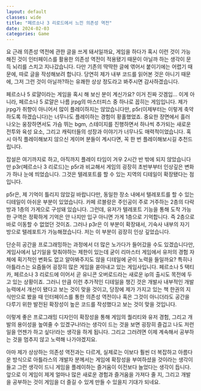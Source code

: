 ```yaml
---
layout: default
classes: wide
title: "페르소나 3 리로드에서 느낀 의존성 역전"
date: 2024-02-03
categories: Game
---
```


요 근래 의존성 역전에 관한 글을 쓰게 돼서일까요, 게임을 하다가 혹시 이런 것이 가능해진 것이 인터페이스를 활용한 의존성 역전이 적용됐기 때문이 아닐까 하는 생각이 문득 뇌리를 스치고 지나갔습니다. 다만 기존의 딱딱한 글에 엮어서 붙이기에는 어렵기 때문에, 따로 글을 작성해보려 합니다. 당연히 제가 내부 코드를 읽어본 것은 아니기 때문에, 그저 그런 것이 아닐까?하는 유쾌한 상상 정도라고 봐주시면 감사하겠습니다.

페르소나 5 로얄이라는 게임을 혹시 해 보신 분이 계신가요? 이거 진짜 갓겜입... 이게 아니라, 페르소나 5 로얄은 나름 jrpg의 마스터피스 중 하나로 꼽히는 게임입니다. 제가 jrpg가 취향이 아니어서 많이 플레이하지는 않았습니다만, p5r(이제부터는 이렇게 축약하도록 하겠습니다)는 너무나도 플레이하는 경험이 황홀했었죠. 중요한 장면에서 흘러나오는 웅장하면서도 가슴 뛰는 bgm, 스테이지를 진행하면서 하나씩 추가되는 새로운 전투와 육성 요소, 그리고 캐릭터들의 성장과 이야기가 너무나도 매력적이었습니다. 혹시 아직 플레이해보지 않으신 게이머 분들이 계시다면, 꼭 한 번 플레이해보시길 추천드립니다.

잡설은 여기까지로 하고, 아직까지 플레이 타임이 겨우 2시간 반 밖에 되지 않았습니다만 p3r(페르소나 3 리로드)는 p5r과 비교해서 게임의 굉장히 초반부부터 인상깊은 변화가 하나 눈에 띄었습니다. 그것은 텔레포트를 할 수 있는 지역의 디테일이 확장됐다는 점입니다.

p5r은, 제 기억이 틀리지 않았길 바랍니다만, 동일한 장소 내에서 텔레포트를 할 수 있는 디테일이 아쉬운 부분이 있었습니다. 카페 르블랑은 주인공이 주로 거주하는 2층의 다락방과 1층의 가게으로 구성돼 있습니다. 그런데, 유저가 텔레포트 기능을 통해 도착 가능한 구역은 정확하게 기억은 안 나지만 입구 아니면 가게 1층으로 기억합니다. 즉 2층으로 바로 이동할 수 없었던 것이죠. 그러나 p3r은 이 부분이 확장돼서, 기숙사 내부의 자기 방으로 텔레포트가 가능해졌습니다. 저는 이 부분이 굉장히 인상 깊었습니다.

단순히 공간을 프로그래밍하는 과정에서 더 많은 노가다가 들어갔을 수도 있겠습니다만, 게임사에서 납기일을 맞춰야하는 제한이 있는데 굳이 리마스터 게임에서 유저의 경험 자체에 획기적인 변화도 없고 알아봐주지도 않을 디테일에 굳이 노력을 들일까요? 특히나 아틀라스는 요즘들어 굉장히 많은 게임을 쏟아내고 있는 게임사입니다. 페르소나 5 택티카, 페르소나 3 리로드에 이어서 곧 유니콘 오버로드라는 새로운 ip의 출시도 목전에 두고 있는 상황이죠. 그러니 만큼 이런 추가적인 디테일을 챙긴 것은 개발사 내부적인 개발 능력에서 개선이 됐다고 보는 것이 맞을 것이고, 당장에 제가 가지고 있는 책 한권의 지식만으로 봤을 때 인터페이스를 통한 의존성 역전이나 혹은 그것이 아니더라도 공간을 다루기 위한 발전된 확장성이 높은 코드를 작성했다고 보는 것이 맞을 것입니다.

이렇게 좋은 프로그래밍 디자인이 확장성을 통해 게임의 퀄리티와 유저 경험, 그리고 개발의 용이성을 높여줄 수 있겠구나!라는 생각이 드는 것을 보면 굉장히 즐겁고 나도 저런 일을 언젠가 하고 싶다!라는 생각을 하게 됩니다. 그리고 그러려면 이제 계속해서 공부하는 것을 멈추지 않고 노력해 나가야겠지요.

아마 제가 상상하는 의존성 역전과는 다르게, 실제로는 이보다 훨씬 더 복잡하고 아름다운 방식으로 아틀라스의 개발자 분께서는 게임에 확장성을 부여하셨을 것이라는 생각이 들고 그런 생각이 드니 게임을 플레이하는 즐거움이 이전보다 늘었다는 생각이 듭니다. 앞으로 이 게임이 제게 얼마나 많은 새로운 경험과 즐거움을 가져다 줄 지, 그리고 개발을 공부하는 것이 게임을 더 즐길 수 있게 만들 수 있을지 기대가 되네요.